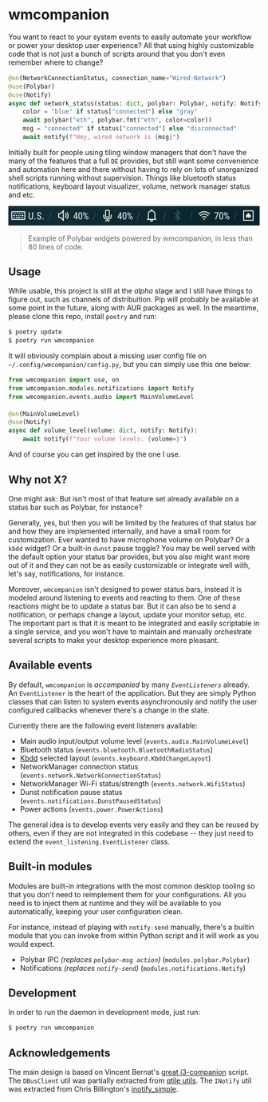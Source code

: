 # wmcompanion

You want to react to your system events to easily automate your workflow or power your desktop user
experience? All that using highly customizable code that is not just a bunch of scripts around that
you don't even remember where to change?

```python
@on(NetworkConnectionStatus, connection_name="Wired-Network")
@use(Polybar)
@use(Notify)
async def network_status(status: dict, polybar: Polybar, notify: Notify):
    color = "blue" if status["connected"] else "gray"
    await polybar("eth", polybar.fmt("eth", color=color))
    msg = "connected" if status["connected"] else "disconnected"
    await notify(f"Hey, wired network is {msg}")
```

Initially built for people using tiling window managers that don't have the many of the features
that a full `DE` provides, but still want some convenience and automation here and there without
having to rely on lots of unorganized shell scripts running without supervision. Things like
bluetooth status notifications, keyboard layout visualizer, volume, network manager status and etc.

![image](docs/example-bar.png)
> Example of Polybar widgets powered by wmcompanion, in less than 80 lines of code.

## Usage

While usable, this project is still at the _alpha_ stage and I still have things to figure out, such
as channels of distribuition. Pip will probably be available at some point in the future, along with
AUR packages as well. In the meantime, please clone this repo, install `poetry` and run:

```sh
$ poetry update
$ poetry run wmcompanion
```

It will obviously complain about a missing user config file on `~/.config/wmcompanion/config.py`,
but you can simply use this one below:

```python
from wmcompanion import use, on
from wmcompanion.modules.notifications import Notify
from wmcompanion.events.audio import MainVolumeLevel

@on(MainVolumeLevel)
@use(Notify)
async def volume_level(volume: dict, notify: Notify):
    await notify(f"Your volume levels: {volume=}")
```

And of course you can get inspired by the one I use.

## Why not X?

One might ask: But isn't most of that feature set already available on a status bar such as Polybar,
for instance?

Generally, yes, but then you will be limited by the features of that status bar and how they are
implemented internally, and have a small room for customization. Ever wanted to have microphone
volume on Polybar? Or a `kbdd` widget? Or a built-in `dunst` pause toggle? You may be well served
with the default option your status bar provides, but you also might want more out of it and they
can not be as easily customizable or integrate well with, let's say, notifications, for instance.

Moreover, `wmcompanion` isn't designed to power status bars, instead it is modeled around listening
to events and reacting to them. One of these reactions might be to update a status bar. But it can
also be to send a notification, or perhaps change a layout, update your monitor setup, etc. The
important part is that it is meant to be integrated and easily scriptable in a single service, and
you won't have to maintain and manually orchestrate several scripts to make your desktop experience
more pleasant.

## Available events

By default, `wmcompanion` is _accompanied_ by many _`EventListeners`_ already. An `EventListener` is
the heart of the application. But they are simply Python classes that can listen to system events
asynchronously and notify the user configured callbacks whenever there's a change in the state.

Currently there are the following event listeners available:

* Main audio input/output volume level (`events.audio.MainVolumeLevel`)
* Bluetooth status (`events.bluetooth.BluetoothRadioStatus`)
* [Kbdd][kbdd] selected layout (`events.keyboard.KbddChangeLayout`)
* NetworkManager connection status (`events.network.NetworkConnectionStatus`)
* NetworkManager Wi-Fi status/strength (`events.network.WifiStatus`)
* Dunst notification pause status (`events.notifications.DunstPausedStatus`)
* Power actions (`events.power.PowerActions`)

The general idea is to develop events very easily and they can be reused by others, even if they are
not integrated in this codebase -- they just need to extend the `event_listening.EventListener`
class.

## Built-in modules

Modules are built-in integrations with the most common desktop tooling so that you don't need to
reimplement them for your configurations. All you need is to inject them at runtime and they will be
available to you automatically, keeping your user configuration clean.

For instance, instead of playing with `notify-send` manually, there's a builtin module that you can
invoke from within Python script and it will work as you would expect.

* Polybar IPC _(replaces `polybar-msg action`)_ (`modules.polybar.Polybar`)
* Notifications _(replaces `notify-send`)_ (`modules.notifications.Notify`)

## Development

In order to run the daemon in development mode, just run:

```sh
$ poetry run wmcompanion
```

## Acknowledgements

The main design is based on Vincent Bernat's [great i3-companion][i3-companion] script. The
`DBusClient` util was partially extracted from [qtile utils][qtile-utils]. The `INotify` util was
extracted from Chris Billington's [inotify_simple][inotify-simple].

[i3-companion]: https://github.com/vincentbernat/i3wm-configuration/blob/master/bin/i3-companion
[qtile-utils]: https://github.com/qtile/qtile/blob/master/libqtile/utils.py
[inotify-simple]: https://github.com/chrisjbillington/inotify_simple/blob/master/inotify_simple.py
[kbdd]: https://github.com/qnikst/kbdd
